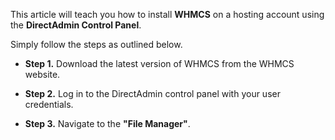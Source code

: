 This article will teach you how to install **WHMCS** on a hosting account using the **DirectAdmin Control Panel**. 

Simply follow the steps as outlined below.

* **Step 1.** Download the latest version of WHMCS from the WHMCS website.

* **Step 2.** Log in to the DirectAdmin control panel with your user credentials.

* **Step 3.** Navigate to the **"File Manager"**.
